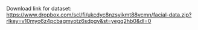 Download link for dataset: https://www.dropbox.com/scl/fi/ukcdyc8nzsyikmt88vcmn/facial-data.zip?rlkey=v10myo6z4pcbagmyotz6sdpgy&st=yegq2hb0&dl=0
